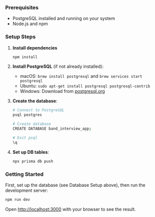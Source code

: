 ### Prerequisites
- PostgreSQL installed and running on your system
- Node.js and npm

### Setup Steps

1. **Install dependencies**
     ```bash
   npm install
   ```

2. **Install PostgreSQL** (if not already installed):
   - macOS: `brew install postgresql` and `brew services start postgresql`
   - Ubuntu: `sudo apt-get install postgresql postgresql-contrib`
   - Windows: Download from [postgresql.org](https://www.postgresql.org/download/)

3. **Create the database**:
   ```bash
   # Connect to PostgreSQL
   psql postgres

   # Create database
   CREATE DATABASE band_interview_app;

   # Exit psql
   \q
   ```

4. **Set up DB tables**:
   ```bash
   npx prisma db push
   ```

### Getting Started

First, set up the database (see Database Setup above), then run the development server:

```bash
npm run dev
```

Open [http://localhost:3000](http://localhost:3000) with your browser to see the result.
